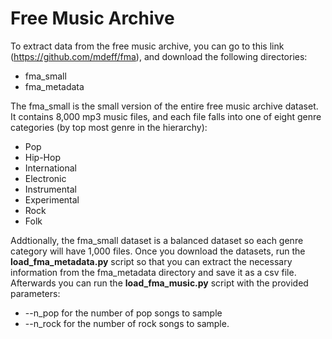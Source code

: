 # Free Music Archive

To extract data from the free music archive, you can go to this link (https://github.com/mdeff/fma), and download the following directories:
  * fma_small
  * fma_metadata

The fma_small is the small version of the entire free music archive dataset. It contains 8,000 mp3 music files, and each file falls into one of eight genre categories (by top most genre in the hierarchy):
  * Pop
  * Hip-Hop
  * International
  * Electronic
  * Instrumental
  * Experimental
  * Rock
  * Folk

Addtionally, the fma_small dataset is a balanced dataset so each genre category will have 1,000 files. Once you download the datasets, run the **load_fma_metadata.py** script so that you can extract the necessary information from the fma_metadata directory and save it as a csv file. Afterwards you can run the **load_fma_music.py** script with the provided parameters:
  * --n_pop for the number of pop songs to sample
  * --n_rock for the number of rock songs to sample.
